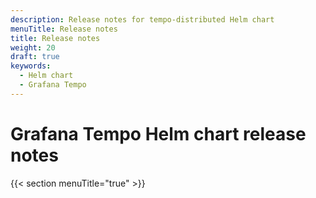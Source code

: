 ```yaml
---
description: Release notes for tempo-distributed Helm chart
menuTitle: Release notes
title: Release notes
weight: 20
draft: true
keywords:
  - Helm chart
  - Grafana Tempo
---
```


# Grafana Tempo Helm chart release notes

{{< section menuTitle="true" >}}